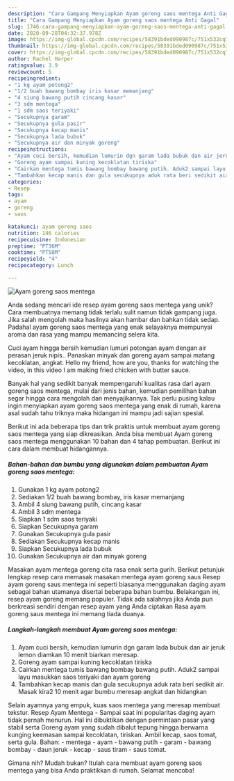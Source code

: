 ```yaml
---
description: "Cara Gampang Menyiapkan Ayam goreng saos mentega Anti Gagal"
title: "Cara Gampang Menyiapkan Ayam goreng saos mentega Anti Gagal"
slug: 1746-cara-gampang-menyiapkan-ayam-goreng-saos-mentega-anti-gagal
date: 2020-09-28T04:32:37.978Z
image: https://img-global.cpcdn.com/recipes/58391bded090987c/751x532cq70/ayam-goreng-saos-mentega-foto-resep-utama.jpg
thumbnail: https://img-global.cpcdn.com/recipes/58391bded090987c/751x532cq70/ayam-goreng-saos-mentega-foto-resep-utama.jpg
cover: https://img-global.cpcdn.com/recipes/58391bded090987c/751x532cq70/ayam-goreng-saos-mentega-foto-resep-utama.jpg
author: Rachel Harper
ratingvalue: 3.9
reviewcount: 5
recipeingredient:
- "1 kg ayam potong2"
- "1/2 buah bawang bombay iris kasar memanjang"
- "4 siung bawang putih cincang kasar"
- "3 sdm mentega"
- "1 sdm saos teriyaki"
- "Secukupnya garam"
- "Secukupnya gula pasir"
- "Secukupnya kecap manis"
- "Secukupnya lada bubuk"
- "Secukupnya air dan minyak goreng"
recipeinstructions:
- "Ayam cuci bersih, kemudian lumurin dgn garam lada bubuk dan air jeruk lemon diamkan 10 menit biarkan meresap."
- "Goreng ayam sampai kuning kecoklatan tiriska"
- "Cairkan mentega tumis bawang bombay bawang putih. Aduk2 sampai layu masukkan saos teriyaki dan ayam goreng"
- "Tambahkan kecap manis dan gula secukupnya aduk rata beri sedikit air. Masak kira2 10 menit agar bumbu meresap angkat dan hidangkan"
categories:
- Resep
tags:
- ayam
- goreng
- saos

katakunci: ayam goreng saos 
nutrition: 146 calories
recipecuisine: Indonesian
preptime: "PT36M"
cooktime: "PT58M"
recipeyield: "4"
recipecategory: Lunch

---
```



![Ayam goreng saos mentega](https://img-global.cpcdn.com/recipes/58391bded090987c/751x532cq70/ayam-goreng-saos-mentega-foto-resep-utama.jpg)

Anda sedang mencari ide resep ayam goreng saos mentega yang unik? Cara membuatnya memang tidak terlalu sulit namun tidak gampang juga. Jika salah mengolah maka hasilnya akan hambar dan bahkan tidak sedap. Padahal ayam goreng saos mentega yang enak selayaknya mempunyai aroma dan rasa yang mampu memancing selera kita.

Cuci ayam hingga bersih kemudian lumuri potongan ayam dengan air perasan jeruk nipis.. Panaskan minyak dan goreng ayam sampai matang kecoklatan, angkat. Hello my friend, how are you, thanks for watching the video, in this video I am making fried chicken with butter sauce.

Banyak hal yang sedikit banyak mempengaruhi kualitas rasa dari ayam goreng saos mentega, mulai dari jenis bahan, kemudian pemilihan bahan segar hingga cara mengolah dan menyajikannya. Tak perlu pusing kalau ingin menyiapkan ayam goreng saos mentega yang enak di rumah, karena asal sudah tahu triknya maka hidangan ini mampu jadi sajian spesial.


Berikut ini ada beberapa tips dan trik praktis untuk membuat ayam goreng saos mentega yang siap dikreasikan. Anda bisa membuat Ayam goreng saos mentega menggunakan 10 bahan dan 4 tahap pembuatan. Berikut ini cara dalam membuat hidangannya.

<!--inarticleads1-->

##### Bahan-bahan dan bumbu yang digunakan dalam pembuatan Ayam goreng saos mentega:

1. Gunakan 1 kg ayam potong2
1. Sediakan 1/2 buah bawang bombay, iris kasar memanjang
1. Ambil 4 siung bawang putih, cincang kasar
1. Ambil 3 sdm mentega
1. Siapkan 1 sdm saos teriyaki
1. Siapkan Secukupnya garam
1. Gunakan Secukupnya gula pasir
1. Sediakan Secukupnya kecap manis
1. Siapkan Secukupnya lada bubuk
1. Gunakan Secukupnya air dan minyak goreng


Masakan ayam mentega goreng cita rasa enak serta gurih. Berikut petunjuk lengkap resep cara memasak masakan mentega ayam goreng saus Resep ayam goreng saus mentega ini seperti biasanya menggunakan daging ayam sebagai bahan utamanya disertai beberapa bahan bumbu. Belakangan ini, resep ayam goreng memang populer. Tidak ada salahnya jika Anda pun berkreasi sendiri dengan resep ayam yang Anda ciptakan Rasa ayam goreng saus mentega ini memang tiada duanya. 

<!--inarticleads2-->

##### Langkah-langkah membuat Ayam goreng saos mentega:

1. Ayam cuci bersih, kemudian lumurin dgn garam lada bubuk dan air jeruk lemon diamkan 10 menit biarkan meresap.
1. Goreng ayam sampai kuning kecoklatan tiriska
1. Cairkan mentega tumis bawang bombay bawang putih. Aduk2 sampai layu masukkan saos teriyaki dan ayam goreng
1. Tambahkan kecap manis dan gula secukupnya aduk rata beri sedikit air. Masak kira2 10 menit agar bumbu meresap angkat dan hidangkan


Selain ayamnya yang empuk, kuas saos mentega yang meresap membuat tekstur. Resep Ayam Mentega - Sampai saat ini popularitas daging ayam tidak pernah menurun. Hal ini dibuktikan dengan permintaan pasar yang stabil serta Goreng ayam yang sudah dibalut tepung hingga berwarna kunging keemasan sampai kecoklatan, tiriskan. Ambil kecap, saos tomat, serta gula. Bahan: - mentega - ayam - bawang putih - garam - bawang bombay - daun jeruk - kecap - saus tiram - saus tomat. 

Gimana nih? Mudah bukan? Itulah cara membuat ayam goreng saos mentega yang bisa Anda praktikkan di rumah. Selamat mencoba!
